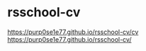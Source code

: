 # rsschool-cv
https://purp0se1e77.github.io/rsschool-cv/cv
https://purp0se1e77.github.io/rsschool-cv/
